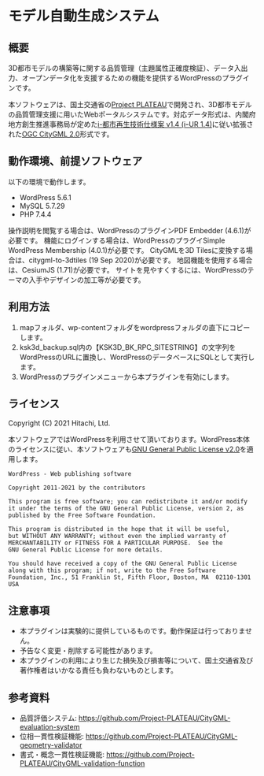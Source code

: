 # モデル自動生成システム

## 概要

3D都市モデルの構築等に関する品質管理（主題属性正確度検証）、データ入出力、オープンデータ化を支援するための機能を提供するWordPressのプラグインです。

本ソフトウェアは、国土交通省の[Project PLATEAU](https://www.mlit.go.jp/plateau/)で開発され、3D都市モデルの品質管理支援に用いたWebポータルシステムです。対応データ形式は、内閣府地方創生推進事務局が定めた[i-都市再生技術仕様案 v1.4 (iｰUR 1.4)](https://www.chisou.go.jp/tiiki/toshisaisei/itoshisaisei/iur/)に従い拡張された[OGC CityGML 2.0](https://www.ogc.org/standards/citygml)形式です。

## 動作環境、前提ソフトウェア

以下の環境で動作します。

* WordPress 5.6.1
* MySQL 5.7.29
* PHP 7.4.4

操作説明を閲覧する場合は、WordPressのプラグインPDF Embedder (4.6.1)が必要です。
機能にログインする場合は、WordPressのプラグイSimple WordPress Membership (4.0.1)が必要です。
CityGMLを3D Tilesに変換する場合は、citygml-to-3dtiles (19 Sep 2020)が必要です。
地図機能を使用する場合は、CesiumJS (1.71)が必要です。
サイトを見やすくするには、WordPressのテーマの入手やデザインの加工等が必要です。

## 利用方法

1. mapフォルダ、wp-contentフォルダをwordpressフォルダの直下にコピーします。
1. ksk3d_backup.sql内の【KSK3D_BK_RPC_SITESTRING】の文字列をWordPressのURLに置換し、WordPressのデータベースにSQLとして実行します。
1. WordPressのプラグインメニューから本プラグインを有効にします。

## ライセンス

Copyright (C) 2021 Hitachi, Ltd.

本ソフトウェアではWordPressを利用させて頂いております。WordPress本体のライセンスに従い、本ソフトウェアも[GNU General Public License v2.0](LICENSE)を適用します。

    WordPress - Web publishing software

    Copyright 2011-2021 by the contributors

    This program is free software; you can redistribute it and/or modify
    it under the terms of the GNU General Public License, version 2, as
    published by the Free Software Foundation.

    This program is distributed in the hope that it will be useful,
    but WITHOUT ANY WARRANTY; without even the implied warranty of
    MERCHANTABILITY or FITNESS FOR A PARTICULAR PURPOSE.  See the
    GNU General Public License for more details.

    You should have received a copy of the GNU General Public License
    along with this program; if not, write to the Free Software
    Foundation, Inc., 51 Franklin St, Fifth Floor, Boston, MA  02110-1301  USA

## 注意事項

* 本プラグインは実験的に提供しているものです。動作保証は行っておりません。
* 予告なく変更・削除する可能性があります。
* 本プラグインの利用により生じた損失及び損害等について、国土交通省及び著作権者はいかなる責任も負わないものとします。

## 参考資料

* 品質評価システム: https://github.com/Project-PLATEAU/CityGML-evaluation-system
* 位相一貫性検証機能: https://github.com/Project-PLATEAU/CityGML-geometry-validator
* 書式・概念一貫性検証機能: https://github.com/Project-PLATEAU/CityGML-validation-function
